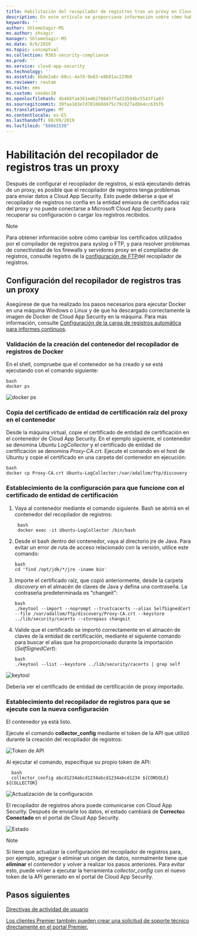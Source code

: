 ```yaml
---
title: Habilitación del recopilador de registros tras un proxy en Cloud App Security | Microsoft Docs
description: En este artículo se proporciona información sobre cómo habilitar el recopilador de registros de Cloud Discovery en Cloud App Security Discovery desde detrás de un servidor proxy.
keywords: ''
author: ShlomoSagir-MS
ms.author: shsagir
manager: ShlomoSagir-MS
ms.date: 8/6/2019
ms.topic: conceptual
ms.collection: M365-security-compliance
ms.prod: ''
ms.service: cloud-app-security
ms.technology: ''
ms.assetid: 6bde2a6c-60cc-4a7d-9e83-e8b81ac229b0
ms.reviewer: reutam
ms.suite: ems
ms.custom: seodec18
ms.openlocfilehash: 4b468fa4361ed6278845ffad33594bc5543f1a03
ms.sourcegitcommit: 39faa183e7d781660d475c79c827adbb4cc635fb
ms.translationtype: MT
ms.contentlocale: es-ES
ms.lasthandoff: 08/09/2019
ms.locfileid: "68861538"
---
```

# <a name="enable-the-log-collector-behind-a-proxy"></a>Habilitación del recopilador de registros tras un proxy

Después de configurar el recopilador de registros, si está ejecutando detrás de un proxy, es posible que el recopilador de registros tenga problemas para enviar datos a Cloud App Security. Esto puede deberse a que el recopilador de registros no confía en la entidad emisora de certificados raíz del proxy y no puede conectarse a Microsoft Cloud App Security para recuperar su configuración o cargar los registros recibidos.

>[!NOTE]
> Para obtener información sobre cómo cambiar los certificados utilizados por el compilador de registros para syslog o FTP, y para resolver problemas de conectividad de los firewalls y servidores proxy en el compilador de registros, consulte registro de la [configuración de FTP](log-collector-ftp.md)del recopilador de registros.
>

## <a name="set-up-the-log-collector-behind-a-proxy"></a>Configuración del recopilador de registros tras un proxy

Asegúrese de que ha realizado los pasos necesarios para ejecutar Docker en una máquina Windows o Linux y de que ha descargado correctamente la imagen de Docker de Cloud App Security en la máquina. Para más información, consulte [Configuración de la carga de registros automática para informes continuos](discovery-docker.md).

### <a name="validate-docker-log-collector-container-creation"></a>Validación de la creación del contenedor del recopilador de registros de Docker

En el shell, compruebe que el contenedor se ha creado y se está ejecutando con el comando siguiente:

    bash
    docker ps

![docker ps](./media/docker-1.png "docker ps")

### <a name="copy-proxy-root-ca-certificate-to-the-container"></a>Copia del certificado de entidad de certificación raíz del proxy en el contenedor

Desde la máquina virtual, copie el certificado de entidad de certificación en el contenedor de Cloud App Security. En el ejemplo siguiente, el contenedor se denomina *Ubuntu LogCollector* y el certificado de entidad de certificación se denomina *Proxy-CA.crt*.
Ejecute el comando en el host de Ubuntu y copie el certificado en una carpeta del contenedor en ejecución:

    bash
    docker cp Proxy-CA.crt Ubuntu-LogCollector:/var/adallom/ftp/discovery

### <a name="set-the-configuration-to-work-with-the-ca-certificate"></a>Establecimiento de la configuración para que funcione con el certificado de entidad de certificación

1. Vaya al contenedor mediante el comando siguiente. Bash se abrirá en el contenedor del recopilador de registros:

        bash
        docker exec -it Ubuntu-LogCollector /bin/bash

2. Desde el bash dentro del contenedor, vaya al directorio jre de Java. Para evitar un error de ruta de acceso relacionado con la versión, utilice este comando:

       bash
       cd 'find /opt/jdk/*/jre -iname bin'

3. Importe el certificado raíz, que copió anteriormente, desde la carpeta *discovery* en el almacén de claves de Java y defina una contraseña. La contraseña predeterminada es "changeit":

       bash
       ./keytool --import --noprompt --trustcacerts --alias SelfSignedCert --file /var/adallom/ftp/discovery/Proxy-CA.crt --keystore ../lib/security/cacerts --storepass changeit

4. Valide que el certificado se importó correctamente en el almacén de claves de la entidad de certificación, mediante el siguiente comando para buscar el alias que ha proporcionado durante la importación (*SelfSignedCert*):

       bash
       ./keytool --list --keystore ../lib/security/cacerts | grep self

![keytool](./media/docker-2.png "keytool")

Debería ver el certificado de entidad de certificación de proxy importado.

### <a name="set-the-log-collector-to-run-with-the-new-configuration"></a>Establecimiento del recopilador de registros para que se ejecute con la nueva configuración

El contenedor ya está listo.

Ejecute el comando **collector_config** mediante el token de la API que utilizó durante la creación del recopilador de registros:

![Token de API](./media/docker-3.png "API token")

Al ejecutar el comando, especifique su propio token de API:

      bash
      collector_config abcd1234abcd1234abcd1234abcd1234 ${CONSOLE} ${COLLECTOR}


![Actualización de la configuración](./media/docker-4.png "Configuration update")

El recopilador de registros ahora puede comunicarse con Cloud App Security. Después de enviarle los datos, el estado cambiará de **Correcto**a **Conectado** en el portal de Cloud App Security.

![Estado](./media/docker-5.png "Status")

>[!NOTE]
> Si tiene que actualizar la configuración del recopilador de registros para, por ejemplo, agregar o eliminar un origen de datos, normalmente tiene que **eliminar** el contenedor y volver a realizar los pasos anteriores. Para evitar esto, puede volver a ejecutar la herramienta *collector_config* con el nuevo token de la API generado en el portal de Cloud App Security.

## <a name="next-steps"></a>Pasos siguientes

[Directivas de actividad de usuario](user-activity-policies.md)

[Los clientes Premier también pueden crear una solicitud de soporte técnico directamente en el portal Premier.](https://premier.microsoft.com/)
